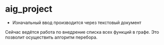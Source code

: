 # aig_project

- Изначальный ввод производится через текстовый документ


Сейчас ведётся работа по внедрение списка всех функций в графе. Это позволит осуществить алгоритм перебора. 

